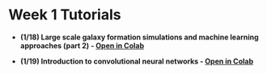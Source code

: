 # Week 1 Tutorials

- **(1/18) Large scale galaxy formation simulations and machine learning approaches (part 2) - [Open in Colab](https://colab.research.google.com/github/DataDrivenGalaxyEvolution/galevo23-tutorials/blob/main/week-1/Large_scale_galaxy_formation_simulations_and_machine_learning_approaches_(Part_2)_Gaussian_process_regression_for_emulation.ipynb)**

- **(1/19) Introduction to convolutional neural networks - [Open in Colab](https://colab.research.google.com/github/DataDrivenGalaxyEvolution/galevo23-tutorials/blob/main/week-1/Introduction%20to%20convolutional%20neural%20networks.ipynb)**

